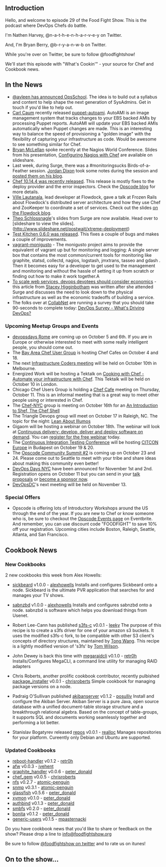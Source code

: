 Introduction
------------

Hello, and welcome to episode 29 of the Food Fight Show.  This is the podcast where DevOps Chefs do battle.

I'm Nathen Harvey, @n-a-t-h-e-n-h-a-r-v-e-y on Twitter.

And, I'm Bryan Berry, @b-r-y-a-n-w-b on Twitter.

While you're over on Twitter, be sure to follow @foodfightshow!

We'll start this episode with "What's Cookin'" - your source for Chef and Cookbook news.

In the News<a name="news"></a>
-----------
* [@avleen has announced OpsSchool](https://twitter.com/avleen/status/250362361309978624).  The idea is to build out a syllabus and content to help shape the next generation of SysAdmins.  Get in touch if you'd like to help out.
* [Carl Caum](https://github.com/ccaum) recently released [puppet-autoami](https://github.com/ccaum/puppet-autoami).  AutoAMI is an image management system that tracks changes to your EBS backed AMIs by processing Puppet reports. AutoAMI will update your EBS backed AMIs automatically when Puppet changes are made.  This is an interesting way to balance the speed of provisioning a "golden image" with the flexibility of capturing your infrastructure as code.  Would be awesome to see something similar for Chef.
* [Bryan McLellan](https://twitter.com/btmspox) spoke recently at the Nagios World Conference.  Slides from his presentation, [Configuring Nagios with Chef](http://www.slideshare.net/btm/using-nagios-with-chef) are available on slideshare.
* Last week, during Surge, there was a #monitoringsucks Birds-of-a-Feather session.  [Jordan Dixon](http://twitter.com/obfuscurity) took some notes during the session and [posted them on his blog](http://obfuscurity.com/2012/09/monitoringsucks-bof-at-surge-2012).
* [Chef 10.14.4 was recently released](http://www.opscode.com/blog/2012/09/28/chef-10-14-4-released/).  This release is mostly fixes to the deploy provider and the error inspectors.  Check the [Opscode blog](http://www.opscode.com/blog/2012/09/28/chef-10-14-4-released/) for more details.
* [Ville Lautanala](https://twitter.com/lautis), lead developer at Flowdock, gave a talk at Frozen Rails about Flowdock's distributed server architecture and how they use Chef and ZooKeeper to coordinate a set of services.  Check out the slides [on the Flowdock blog](http://blog.flowdock.com/2012/10/01/a-tale-of-a-server-architecture/).
* [Theo Schlossnagle](http://twitter.com/postwait)'s slides from Surge are now available.  Head over to [slideshare to view the slides].(http://www.slideshare.net/postwait/xtreme-deployment)
* [Test Kitchen 0.6.0 was released](http://www.opscode.com/blog/2012/10/02/test-kitchen-0-6-0-released/).  This fixes a couple of bugs and makes a couple of improvements.
* [vagrant-monigusto](https://github.com/monigusto/vagrant-monigusto) - The monigusto project aims to provide the equivalent of vagrant up but for monitoring and logging:  A single server box that contains the most common/current tools for monitoring like graphite, statsd, collectd, nagios, logstash, jmxtrans, tasseo and gdash . Then it becomes easy for a developer to get used to the management and monitoring and without the hassle of setting it up from scratch or finding out how to make it work together.A
* [To scale web services, devops devotees should consider economics](http://gigaom.com/cloud/to-scale-web-services-devops-devotees-should-consider-economics/) - this article from [Stacey Higginbotham](http://gigaom.com/author/shigginbotham/) was written after she attended Surge and discusses the need to look down to the physical infrastructure as well as the economic tradeoffs of building a service.
* The folks over at [CollabNet](https://twitter.com/CollabNet) are running a survey that you should take 90-seconds to complete today:  [DevOps Survey - What's Driving DevOps?](https://www.surveymonkey.com/s/DevOps-survey)

### Upcoming Meetup Groups and Events

* [devopsdays Rome](http://devopsdays.org/events/2012-italy/) are coming up on October 5 and 6th. If you are in Europe or otherwise interested to meet with some really intelligent people, you should come out.
* The [Bay Area Chef User Group](http://www.meetup.com/The-Bay-Area-Chef-User-Group/) is hosting Chef Cafes on October 4 and 18.
* The next [Infrastructure Coders meeting](http://www.meetup.com/Infrastructure-Coders/events/75626072/) will be held on October 10th in Melbourne.
* Energized Work will be hosting a Tektalk on [Cooking with Chef - Automate your infrastructure with Chef](http://energizedworktektalk.eventbrite.com/).  This Tektalk will be held on October 10 in London.
* Chicago Chef Users Group is holding a [Chef Cafe](http://www.meetup.com/Chicago-Chef-User-Group/events/84546562) meeting on Thursday, October 11.  This is an informal meeting that is a great way to meet other people using or interested in Chef.
* The [Chef-NYC](http://www.meetup.com/Chef-NYC/) group is meeting on October 16th for an [An Introduction to Shef, The Chef Shell](http://www.meetup.com/Chef-NYC/events/82345952/)
* The Triangle Devops group will meet on October 17 in Raleigh, NC.  The topic for the night:  [Lean About Illumos](http://www.meetup.com/Triangle-DevOps/events/82806542/)
* Gigaom will be hosting a webinar on October 18th.  The webinar will look at [Continuous delivery: develop, deliver and deploy software on demand](http://pro.gigaom.com/webinars/opscode-continuous-delivery/).  You can [register for the free webinar](http://pro.gigaom.com/webinars/opscode-continuous-delivery/) today.
* The [Continuous Integration Testing Conference](http://www.citconf.com/) will be hosting [CITCON Europe](http://www.citconf.com/budapest2012/) in Budapest on October 19 & 20.
* The [Opscode Community Summit #2](http://opscode-summit-2012.eventbrite.com/) is coming up on October 23 and 24.  Please come out to Seattle to meet with your tribe and share ideas about making this community even better!
* [DevOps Days NYC](http://devopsdays.org/events/2012-newyork/) have been announced for November 1st and 2nd.  Registration opens on October 11 but you can send in your [talk proposals](http://devopsdays.org/events/2012-newyork/propose) or [become a sponsor now](http://devopsdays.org/events/2012-newyork/sponsor).
* [DevOpsDC](http://www.meetup.com/DevOpsDC/)'s next meeting will be held on November 13.

###  Special Offers

* Opscode is offering lots of Introductory Workshops around the US through the end of the year.  If you are new to Chef or know someone who is, be sure to checkout the [Opscode Events page](http://www.eventbrite.com/org/429733222) on Eventbrite.  And remember, you can use discount code "FOODFIGHT" to save 10% off your registration.  Upcoming cities include Boston, Raleigh, Seattle, Atlanta, and San Francisco.


Cookbook News<a name="cookbooks"></a>
-------------
### New Cookbooks
2 new cookbooks this week from Alex Howells:
* [sickbeard](http://community.opscode.com/cookbooks/sickbeard) v1.0.0 - [alexhowells](http://community.opscode.com/users/alexhowells)
Installs and configures Sickbeard onto a node.  Sickbeard is the ultimate PVR application that searches for and manages your TV shows.
* [sabnzbd](http://community.opscode.com/cookbooks/sabnzbd) v1.0.0 - [alexhowells](http://community.opscode.com/users/alexhowells)
Installs and configures sabnzbd onto a node.  sabnzbd is software which helps you download things from Usenet.

* Robert Lee-Cann has published [s3fs-c](http://community.opscode.com/cookbooks/s3fs-c) v0.0.1 - [leeky](http://community.opscode.com/users/leeky)
The purpose of this recipe is to create a s3fs driver for one of your amazon s3 buckets. It uses the modified s3fs-c fork, to be compatible with other S3 client's concepts of directory structures, maintained by [Tong Wang](https://github.com/tongwang).  This recipe is a lightly modified version of 's3fs' by [Tom Wilson](https://github.com/twilson63).
* John Dewey is back this time with [megaraidcli](http://community.opscode.com/cookbooks/megaraidcli) v0.1.0 - [retr0h](http://community.opscode.com/users/retr0h)
Installs/Configures MegaCLI, a command line utility for managing RAID adapters
* Chris Roberts, another prolific cookbook contributor, recently pulbished [package_installer](http://community.opscode.com/cookbooks/package_installer) v0.0.1 - [chrisroberts](http://community.opscode.com/users/chrisroberts)
Simple cookbook for managing package versions on a node.
* Padraig O'Sullivan published [akibanserver](http://community.opscode.com/cookbooks/akibanserver) v0.1.2 - [posulliv](http://community.opscode.com/users/posulliv)
Install and configure the Akiban Server.  Akiban Server is a pure Java, open source database with a unified document-table storage structure and a breakthrough relational algebra. Based on the concept of table-groups, it supports SQL and documents working seamlessly together and performing a lot better.
* Stanislav Bogatyrev released [repos](http://community.opscode.com/cookbooks/repos) v0.0.1 - [realloc](http://community.opscode.com/users/realloc)
Manages repositories for your platform. Cureently only Debian and Ubuntu are supported.

### Updated Cookbooks
* [reboot-handler](http://community.opscode.com/cookbooks/reboot-handler) v0.1.2 - [retr0h](http://community.opscode.com/users/retr0h)
* [afw](http://community.opscode.com/cookbooks/afw) v0.0.3 - [jvehent](http://community.opscode.com/users/jvehent)
* [graphite_handler](http://community.opscode.com/cookbooks/graphite_handler) v0.0.6 - [peter_donald](http://community.opscode.com/users/peter_donald)
* [chef_gem](http://community.opscode.com/cookbooks/chef_gem) v0.0.5 - [chrisroberts](http://community.opscode.com/users/chrisroberts)
* [nfs](http://community.opscode.com/cookbooks/nfs) v0.2.7 - [atomic-penguin](http://community.opscode.com/users/atomic-penguin)
* [snmp](http://community.opscode.com/cookbooks/snmp) v0.3.1 - [atomic-penguin](http://community.opscode.com/users/atomic-penguin)
* [glassfish](http://community.opscode.com/cookbooks/glassfish) v0.5.6 - [peter_donald](http://community.opscode.com/users/peter_donald)
* [xymon](http://community.opscode.com/cookbooks/xymon) v0.1.0 - [peter_donald](http://community.opscode.com/users/peter_donald)
* [authbind](http://community.opscode.com/cookbooks/authbind) v0.1.3 - [peter_donald](http://community.opscode.com/users/peter_donald)
* [smbfs](http://community.opscode.com/cookbooks/smbfs) v0.2.0 - [peter_donald](http://community.opscode.com/users/peter_donald)
* [bonita](http://community.opscode.com/cookbooks/bonita) v0.1.2 - [peter_donald](http://community.opscode.com/users/peter_donald)
* [generic-users](http://community.opscode.com/cookbooks/generic-users) v0.1.5 - [mpasternacki](http://community.opscode.com/users/mpasternacki)

Do you have cookbook news that you'd like to share or feedback on the show?  Please drop a line to info@foodfightshow.org

Be sure to follow [@foodfightshow on twitter](http://twitter.com/foodfightshow) and to rate us on itunes!

On to the show...
----------------
